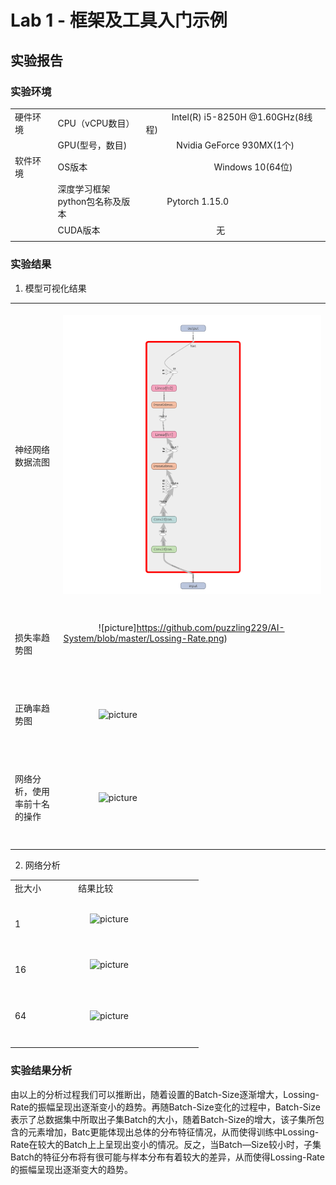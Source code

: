 # Lab 1 - 框架及工具入门示例

## 实验报告

### 实验环境

||||
|--------|--------------|--------------------------|
|硬件环境|CPU（vCPU数目）| &nbsp;&nbsp;&nbsp;&nbsp;&nbsp;&nbsp;&nbsp;&nbsp;&nbsp;&nbsp; Intel(R) i5-8250H @1.60GHz(8线程)|&nbsp; &nbsp; &nbsp; &nbsp; &nbsp; &nbsp; &nbsp; &nbsp; &nbsp; &nbsp; |
||GPU(型号，数目)| &nbsp;&nbsp;&nbsp;&nbsp;&nbsp;&nbsp;&nbsp;&nbsp;&nbsp;&nbsp; &nbsp;&nbsp;Nvidia GeForce 930MX(1个)
|软件环境|OS版本|&nbsp;&nbsp;&nbsp;&nbsp;&nbsp;&nbsp;&nbsp;&nbsp;&nbsp;&nbsp; &nbsp;&nbsp;&nbsp;&nbsp;&nbsp;&nbsp;&nbsp;&nbsp;&nbsp;&nbsp;&nbsp;&nbsp;&nbsp;&nbsp;&nbsp;&nbsp;&nbsp;&nbsp;Windows 10(64位)
||深度学习框架<br>python包名称及版本|&nbsp;&nbsp;&nbsp;&nbsp;&nbsp; &nbsp;&nbsp; Pytorch 1.15.0
||CUDA版本|   &nbsp;&nbsp;&nbsp;&nbsp;&nbsp;&nbsp;&nbsp;&nbsp;&nbsp;&nbsp; &nbsp;&nbsp;&nbsp;&nbsp;&nbsp;&nbsp;&nbsp;&nbsp;&nbsp;&nbsp;&nbsp;&nbsp;&nbsp;&nbsp;&nbsp;&nbsp;&nbsp;&nbsp; 无
||||
### 实验结果

1. 模型可视化结果
   
|||
|---------------|---------------------------|
|<br/>&nbsp;<br/>神经网络数据流图<br/>&nbsp;<br/>&nbsp;|&nbsp; &nbsp; &nbsp; &nbsp; &nbsp; &nbsp; &nbsp; &nbsp;![picture](https://github.com/puzzling229/AI-System/blob/master/Graph.png)&nbsp; &nbsp; &nbsp; &nbsp; &nbsp; &nbsp; &nbsp; &nbsp; &nbsp; &nbsp; &nbsp; &nbsp; &nbsp; &nbsp; |
|<br/>&nbsp;<br/>损失率趋势图<br/>&nbsp;<br/>&nbsp;|&nbsp; &nbsp; &nbsp; &nbsp; &nbsp; &nbsp; &nbsp; &nbsp;![picture]https://github.com/puzzling229/AI-System/blob/master/Lossing-Rate.png) &nbsp; &nbsp; &nbsp; &nbsp; &nbsp; &nbsp; &nbsp; &nbsp; &nbsp; &nbsp; &nbsp; &nbsp; &nbsp; &nbsp; <br/>&nbsp;<br/>&nbsp;|&nbsp; &nbsp; &nbsp; &nbsp; &nbsp; &nbsp; &nbsp; &nbsp;![picture](Accuracy-Rate.png) &nbsp; &nbsp; &nbsp; &nbsp; &nbsp; &nbsp; &nbsp; &nbsp; &nbsp; &nbsp; &nbsp; &nbsp; &nbsp; &nbsp; |
|<br/>&nbsp;<br/>正确率趋势图<br/>&nbsp;<br/>&nbsp;|&nbsp; &nbsp; &nbsp; &nbsp; &nbsp; &nbsp; &nbsp; &nbsp;![picture](https://github.com/Stonerlei/imgs_AISystem/blob/master/Accuracy-Rate.png) &nbsp; &nbsp; &nbsp; &nbsp; &nbsp; &nbsp; &nbsp; &nbsp; &nbsp; &nbsp; &nbsp; &nbsp; &nbsp; &nbsp; |
|<br/>&nbsp;<br/>网络分析，使用率前十名的操作<br/>&nbsp;<br/>&nbsp;|&nbsp; &nbsp; &nbsp; &nbsp; &nbsp; &nbsp; &nbsp; &nbsp;![picture](https://github.com/Stonerlei/imgs_AISystem/blob/master/Top10-Operations.png) &nbsp; &nbsp; &nbsp; &nbsp; &nbsp; &nbsp; &nbsp; &nbsp; &nbsp; &nbsp; &nbsp; &nbsp; &nbsp; &nbsp; ||
||||


2. 网络分析

|||
|------|--------------|
|批大小 &nbsp;| &nbsp; &nbsp; &nbsp; &nbsp; &nbsp; 结果比较 &nbsp; &nbsp; &nbsp; &nbsp; &nbsp; |
|<br/>&nbsp;<br/>1<br/>&nbsp;|&nbsp; &nbsp; &nbsp; &nbsp; &nbsp; &nbsp; &nbsp; &nbsp;![picture](https://github.com/Stonerlei/imgs_AISystem/blob/master/Batch-1.png) &nbsp; &nbsp; &nbsp; &nbsp; &nbsp; &nbsp; &nbsp; &nbsp; &nbsp; &nbsp; &nbsp; &nbsp; &nbsp; &nbsp; ||
|<br/>&nbsp;<br/>16<br/>&nbsp;|&nbsp; &nbsp; &nbsp; &nbsp; &nbsp; &nbsp; &nbsp; &nbsp;![picture](https://github.com/Stonerlei/imgs_AISystem/blob/master/Batch-16.png) &nbsp; &nbsp; &nbsp; &nbsp; &nbsp; &nbsp; &nbsp; &nbsp; &nbsp; &nbsp; &nbsp; &nbsp; &nbsp; &nbsp; ||
|<br/>&nbsp;<br/>64<br/>&nbsp;<br/>&nbsp;|&nbsp; &nbsp; &nbsp; &nbsp; &nbsp; &nbsp; &nbsp; &nbsp;![picture](https://github.com/Stonerlei/imgs_AISystem/blob/master/Batch-64.png) &nbsp; &nbsp; &nbsp; &nbsp; &nbsp; &nbsp; &nbsp; &nbsp; &nbsp; &nbsp; &nbsp; &nbsp; &nbsp; &nbsp; ||
|||

### 实验结果分析
   由以上的分析过程我们可以推断出，随着设置的Batch-Size逐渐增大，Lossing-Rate的振幅呈现出逐渐变小的趋势。再随Batch-Size变化的过程中，Batch-Size表示了总数据集中所取出子集Batch的大小，随着Batch-Size的增大，该子集所包含的元素增加，Batc更能体现出总体的分布特征情况，从而使得训练中Lossing-Rate在较大的Batch上上呈现出变小的情况。反之，当Batch—Size较小时，子集Batch的特征分布将有很可能与样本分布有着较大的差异，从而使得Lossing-Rate的振幅呈现出逐渐变大的趋势。<br/>
  
